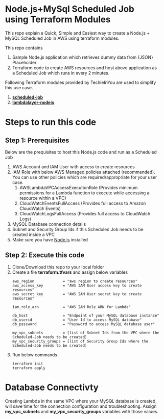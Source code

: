 # Node.js+MySql Scheduled Job using Terraform Modules

This repo explain a Quick, Simple and Easiest way to create a Node.js + MySQL Scheduled Job in AWS using terraform modules.

This repo contains 
1. Sample Node.js application which retrieves dummy data from {JSON} Placeholder 
2. Terraform code to create AWS resources and host above application as a Scheduled Job which runs in every 2 minutes.   
   
Following Terraform modules provided by TechieInYou are used to simplify this use case.

1. [**scheduled-job**](https://registry.terraform.io/modules/techieinyou/scheduled-job/aws/latest)
2. [**lambdalayer-nodejs**](https://registry.terraform.io/modules/techieinyou/lambdalayer-nodejs/aws/latest)

# Steps to run this code

## Step 1: Prerequisites
Below are the prequisites to host this Node.js code and run as a Scheduled Job
1. AWS Account and IAM User with access to create resources
2. IAM Role with below AWS Managed policies attached (recommended).  You can use other policies which are required/appropriate for your user case. 
   1. AWSLambdaVPCAccessExecutionRole (Provides minimum permissions for a Lambda function to execute while accessing a resource within a VPC)
   2. CloudWatchEventsFullAccess (Provides full access to Amazon CloudWatch Events)
   3. CloudWatchLogsFullAccess (Provides full access to CloudWatch Logs)
3. MySQL Database connection details
4. Subnet and Security Group Ids if this Scheduled Job needs to be created inside a VPC
5. Make sure you have [Node.js](https://nodejs.org/en/download) installed  

## Step 2: Execute this code

1. Clone/Download this repo to your local folder
2. Create a file **terraform.tfvars** and assign below variables
   ```
   aws_region             = "aws region to create resources"
   aws_access_key         = "AWS IAM User access key to create resources"
   aws_secret_key         = "AWS IAM User secret key to create resources"
   
   iam_role_arn           = "AWS IAM Role ARN for Lambda"
   
   db_host                = "Endpoint of your MySQL database instance"
   db_userid              = "User Id to access MySQL database"
   db_password            = "Password to access MySQL database user"
   
   my_vpc_subnets         = [list of Subnet Ids from the VPC where the Scheduled-Job needs to be created]
   my_vpc_security_groups = [list of Security Group Ids where the Scheduled-Job needs to be created]
   ```
3. Run below commands
   ```
   terraform init
   terraform apply
   ```

# Database Connectivty
Creating Lambda in the same VPC where your MySQL database is created, will save time for the connection configuration and troubleshooting. Assign **my_vpc_subnets** and **my_vpc_security_groups** variables with those values.



